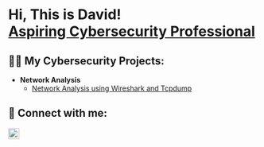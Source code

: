 <h1>Hi, This is David! <br/><a href="https://github.com/davidsunuwar007">Aspiring Cybersecurity Professional</a></h1>

<h2>👨‍💻 My Cybersecurity Projects:</h2>

- <b>Network Analysis</b>
  - [Network Analysis using Wireshark and Tcpdump](https://github.com/davidsunuwar007/Network-analysis-using-tcpdump-and--Wireshark)

<h2> 🤳 Connect with me:</h2>

[<img align="left" alt="DavidSunuwar | LinkedIn" width="22px" src="https://cdn.jsdelivr.net/npm/simple-icons@v3/icons/linkedin.svg" />][linkedin]

[linkedin]: https://linkedin.com/in/davidsunuwar

<!--
**davidsunuwar007/davidsunuwar007** is a ✨ _special_ ✨ repository because its `README.md` (this file) appears on your GitHub profile.

Here are some ideas to get you started:

- 🔭 I’m currently working on ...
- 🌱 I’m currently learning ...
- 👯 I’m looking to collaborate on ...
- 🤔 I’m looking for help with ...
- 💬 Ask me about ...
- 📫 How to reach me: ...
- 😄 Pronouns: ...
- ⚡ Fun fact: ...
-->
